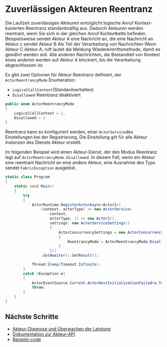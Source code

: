 <properties
   pageTitle="Zuverlässigen Akteuren Reentranz | Microsoft Azure"
   description="Einführung in Reentranz für Dienst Fabric zuverlässigen Akteuren"
   services="service-fabric"
   documentationCenter=".net"
   authors="vturecek"
   manager="timlt"
   editor="amanbha"/>

<tags
   ms.service="service-fabric"
   ms.devlang="dotnet"
   ms.topic="article"
   ms.tgt_pltfrm="NA"
   ms.workload="NA"
   ms.date="10/19/2016"
   ms.author="vturecek"/>


# <a name="reliable-actors-reentrancy"></a>Zuverlässigen Akteuren Reentranz
Die Laufzeit zuverlässigen Akteuren ermöglicht logische Anruf Kontext-basierten Reentranz standardmäßig aus. Dadurch Akteuren werden reentrant, wenn Sie sich in der gleichen Anruf Kontextkette befinden. Beispielsweise sendet Akteur A eine Nachricht an, die eine Nachricht an Akteur c sendet Akteur B Als Teil der Verarbeitung von Nachrichten Wenn Akteur C Akteur A, ruft lautet die Meldung Wiedereintrittsmethode, damit es gewährt werden soll. Alle anderen Nachrichten, die Bestandteil von Kontext eines anderen werden auf Akteur A blockiert, bis die Verarbeitung abgeschlossen ist.


Es gibt zwei Optionen für Akteur Reentranz definiert, der `ActorReentrancyMode` Enumeration:

 - `LogicalCallContext`(Standardverhalten)
 - `Disallowed`-Reentranz deaktiviert

```csharp
public enum ActorReentrancyMode
{
    LogicalCallContext = 1,
    Disallowed = 2
}
```

Reentranz kann so konfiguriert werden, einer `ActorService`des Einstellungen bei der Registrierung. Die Einstellung gilt für alle Akteur Instanzen des Diensts Akteur erstellt.

Im folgenden Beispiel wird einen Akteur-Dienst, der den Modus Reentranz legt auf `ActorReentrancyMode.Disallowed`. In diesem Fall, wenn ein Akteur eine reentrant Nachricht an eine andere Akteur, eine Ausnahme des Typs sendet `FabricException` ausgelöst.

```csharp
static class Program
{
    static void Main()
    {
        try
        {
            ActorRuntime.RegisterActorAsync<Actor1>(
                (context, actorType) => new ActorService(
                    context, 
                    actorType, () => new Actor1(), 
                    settings: new ActorServiceSettings()
                    {
                        ActorConcurrencySettings = new ActorConcurrencySettings()
                        {
                            ReentrancyMode = ActorReentrancyMode.Disallowed
                        }
                    }))
                .GetAwaiter().GetResult();

            Thread.Sleep(Timeout.Infinite);
        }
        catch (Exception e)
        {
            ActorEventSource.Current.ActorHostInitializationFailed(e.ToString());
            throw;
        }
    }
}
```

## <a name="next-steps"></a>Nächste Schritte
 - [Akteur-Diagnose und Überwachen der Leistung](service-fabric-reliable-actors-diagnostics.md)
 - [Dokumentation zur Akteur-API](https://msdn.microsoft.com/library/azure/dn971626.aspx)
 - [Beispiel-code](https://github.com/Azure/servicefabric-samples)
